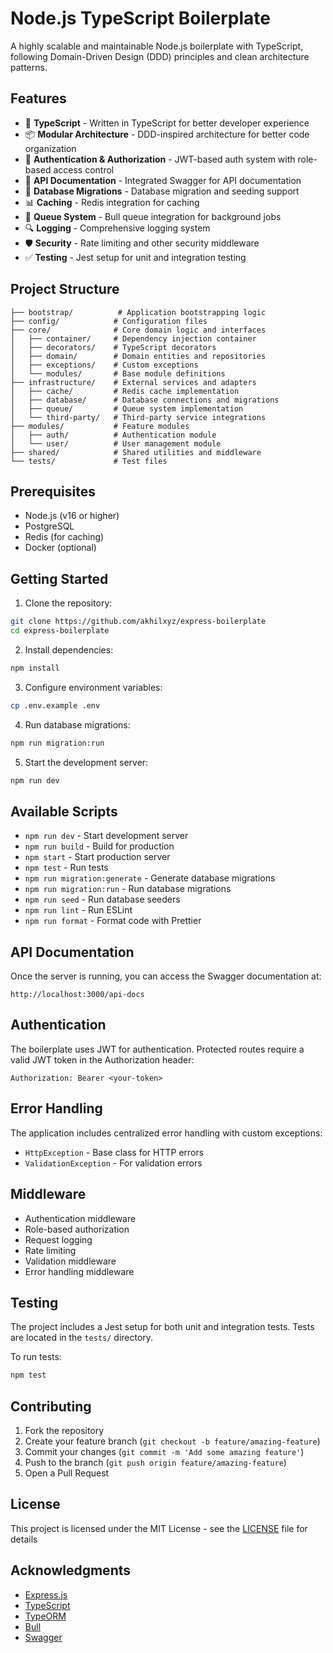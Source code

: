 # Node.js TypeScript Boilerplate

A highly scalable and maintainable Node.js boilerplate with TypeScript, following Domain-Driven Design (DDD) principles and clean architecture patterns.

## Features

- 🚀 **TypeScript** - Written in TypeScript for better developer experience
- 📦 **Modular Architecture** - DDD-inspired architecture for better code organization
- 🔐 **Authentication & Authorization** - JWT-based auth system with role-based access control
- 📝 **API Documentation** - Integrated Swagger for API documentation
- 🔄 **Database Migrations** - Database migration and seeding support
- 📊 **Caching** - Redis integration for caching
- 📩 **Queue System** - Bull queue integration for background jobs
- 🔍 **Logging** - Comprehensive logging system
- 🛡️ **Security** - Rate limiting and other security middleware
- ✅ **Testing** - Jest setup for unit and integration testing

## Project Structure

```
├── bootstrap/          # Application bootstrapping logic
├── config/            # Configuration files
├── core/              # Core domain logic and interfaces
│   ├── container/     # Dependency injection container
│   ├── decorators/    # TypeScript decorators
│   ├── domain/        # Domain entities and repositories
│   ├── exceptions/    # Custom exceptions
│   └── modules/       # Base module definitions
├── infrastructure/    # External services and adapters
│   ├── cache/         # Redis cache implementation
│   ├── database/      # Database connections and migrations
│   ├── queue/         # Queue system implementation
│   └── third-party/   # Third-party service integrations
├── modules/           # Feature modules
│   ├── auth/          # Authentication module
│   └── user/          # User management module
├── shared/            # Shared utilities and middleware
└── tests/             # Test files
```

## Prerequisites

- Node.js (v16 or higher)
- PostgreSQL
- Redis (for caching)
- Docker (optional)

## Getting Started

1. Clone the repository:
```bash
git clone https://github.com/akhilxyz/express-boilerplate
cd express-boilerplate
```

2. Install dependencies:
```bash
npm install
```

3. Configure environment variables:
```bash
cp .env.example .env
```

4. Run database migrations:
```bash
npm run migration:run
```

5. Start the development server:
```bash
npm run dev
```

## Available Scripts

- `npm run dev` - Start development server
- `npm run build` - Build for production
- `npm start` - Start production server
- `npm test` - Run tests
- `npm run migration:generate` - Generate database migrations
- `npm run migration:run` - Run database migrations
- `npm run seed` - Run database seeders
- `npm run lint` - Run ESLint
- `npm run format` - Format code with Prettier

## API Documentation

Once the server is running, you can access the Swagger documentation at:
```
http://localhost:3000/api-docs
```

## Authentication

The boilerplate uses JWT for authentication. Protected routes require a valid JWT token in the Authorization header:

```
Authorization: Bearer <your-token>
```

## Error Handling

The application includes centralized error handling with custom exceptions:

- `HttpException` - Base class for HTTP errors
- `ValidationException` - For validation errors

## Middleware

- Authentication middleware
- Role-based authorization
- Request logging
- Rate limiting
- Validation middleware
- Error handling middleware

## Testing

The project includes a Jest setup for both unit and integration tests. Tests are located in the `tests/` directory.

To run tests:
```bash
npm test
```

## Contributing

1. Fork the repository
2. Create your feature branch (`git checkout -b feature/amazing-feature`)
3. Commit your changes (`git commit -m 'Add some amazing feature'`)
4. Push to the branch (`git push origin feature/amazing-feature`)
5. Open a Pull Request

## License

This project is licensed under the MIT License - see the [LICENSE](LICENSE) file for details

## Acknowledgments

- [Express.js](https://expressjs.com/)
- [TypeScript](https://www.typescriptlang.org/)
- [TypeORM](https://typeorm.io/)
- [Bull](https://github.com/OptimalBits/bull)
- [Swagger](https://swagger.io/)